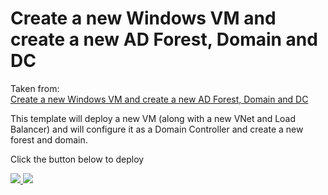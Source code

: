 # Create a new Windows VM and create a new AD Forest, Domain and DC

Taken from:  
[Create a new Windows VM and create a new AD Forest, Domain and DC](https://github.com/Azure/azure-quickstart-templates/tree/master/active-directory-new-domain)

This template will deploy a new VM (along with a new VNet and Load Balancer) and will configure it as a Domain Controller and create a new forest and domain.

Click the button below to deploy

<a href="https://portal.azure.com/#create/Microsoft.Template/uri/https%3A%2F%2Fraw.githubusercontent.com%2tonyskidmore%2arm_azure_new_ad_domain%2master/azuredeploy.json" target="_blank">
    <img src="http://azuredeploy.net/deploybutton.png"/>
</a>
<a href="http://armviz.io/#/?load=https%3A%2F%2Fraw.githubusercontent.com%2tonyskidmore%2arm_azure_new_ad_domain%2master/azuredeploy.json" target="_blank">
    <img src="http://armviz.io/visualizebutton.png"/>
</a>
